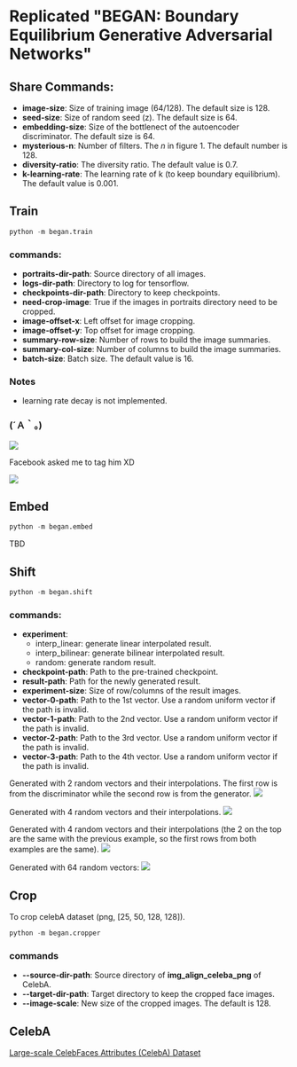 # Replicated "BEGAN: Boundary Equilibrium Generative Adversarial Networks"

## Share Commands:

* **image-size**: Size of training image (64/128). The default size is 128.
* **seed-size**: Size of random seed (z). The default size is 64.
* **embedding-size**: Size of the bottlenect of the autoencoder discriminator. The default size is 64.
* **mysterious-n**: Number of filters. The *n* in figure 1. The default number is 128.
* **diversity-ratio**: The diversity ratio. The default value is 0.7.
* **k-learning-rate**: The learning rate of k (to keep boundary equilibrium). The default value is 0.001.


## Train

``` python
python -m began.train
```

### commands:

* **portraits-dir-path**: Source directory of all images.
* **logs-dir-path**: Directory to log for tensorflow.
* **checkpoints-dir-path**: Directory to keep checkpoints.
* **need-crop-image**: True if the images in portraits directory need to be cropped.
* **image-offset-x**: Left offset for image cropping.
* **image-offset-y**: Top offset for image cropping.
* **summary-row-size**: Number of rows to build the image summaries.
* **summary-col-size**: Number of columns to build the image summaries.
* **batch-size**: Batch size. The default value is 16.

### Notes

* learning rate decay is not implemented.

###  (´Ａ｀。)

![](../assets/began_celeba_funny_00.png)

Facebook asked me to tag him  XD

![](../assets/began_celeba_funny_01.png)

## Embed

``` python
python -m began.embed
```

TBD

## Shift

``` python
python -m began.shift
```

### commands:

* **experiment**:
  * interp_linear: generate linear interpolated result.
  * interp_bilinear: generate bilinear interpolated result.
  * random: generate random result.
* **checkpoint-path**: Path to the pre-trained checkpoint.
* **result-path**: Path for the newly generated result.
* **experiment-size**: Size of row/columns of the result images.
* **vector-0-path**: Path to the 1st vector. Use a random uniform vector if the path is invalid.
* **vector-1-path**: Path to the 2nd vector. Use a random uniform vector if the path is invalid.
* **vector-2-path**: Path to the 3rd vector. Use a random uniform vector if the path is invalid.
* **vector-3-path**: Path to the 4th vector. Use a random uniform vector if the path is invalid.

Generated with 2 random vectors and their interpolations. The first row is from the discriminator while the second row is from the generator.
![](../assets/began_celeba_l_interp.png)

Generated with 4 random vectors and their interpolations.
![](../assets/began_celeba_bl_interp_0.png)

Generated with 4 random vectors and their interpolations (the 2 on the top are the same with the previous example, so the first rows from both examples are the same).
![](../assets/began_celeba_bl_interp_1.png)

Generated with 64 random vectors:
![](../assets/began_celeba_random.png)

## Crop

To crop celebA dataset (png, [25, 50, 128, 128]).

``` python
python -m began.cropper
```

### commands

* **--source-dir-path**: Source directory of **img_align_celeba_png** of CelebA.
* **--target-dir-path**: Target directory to keep the cropped face images.
* **--image-scale**: New size of the cropped images. The default is 128.

## CelebA

[Large-scale CelebFaces Attributes (CelebA) Dataset](http://mmlab.ie.cuhk.edu.hk/projects/CelebA.html)
